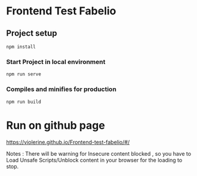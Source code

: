 # Frontend Test Fabelio

## Project setup
```
npm install
```

### Start Project in local environment
```
npm run serve
```

### Compiles and minifies for production
```
npm run build
```

# Run on github page 
https://violerine.github.io/Frontend-test-fabelio/#/

Notes : 
There will be warning for Insecure content blocked , so you have to Load Unsafe Scripts/Unblock content in your browser 
for the loading to stop. 
